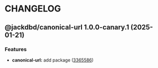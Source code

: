 # CHANGELOG

## @jackdbd/canonical-url 1.0.0-canary.1 (2025-01-21)


### Features

* **canonical-url:** add package ([3365586](https://github.com/jackdbd/rapido/commit/33655866f144288be24d9952dcc0dcfc8f56dc9f))
